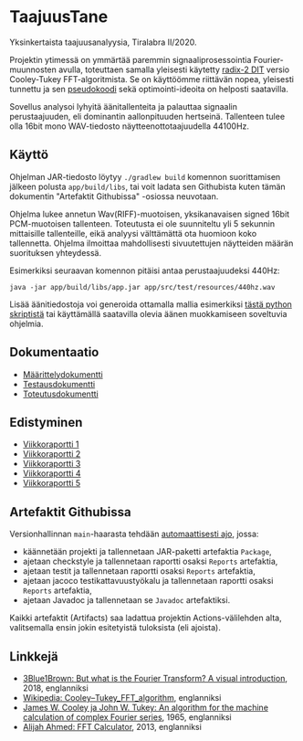 # TaajuusTane
Yksinkertaista taajuusanalyysia, Tiralabra II/2020.

Projektin ytimessä on ymmärtää paremmin signaaliprosessointia Fourier-muunnosten avulla, toteuttaen samalla yleisesti käytetty [radix-2 DIT](https://en.wikipedia.org/wiki/Cooley–Tukey_FFT_algorithm#The_radix-2_DIT_case) versio Cooley-Tukey FFT-algoritmista. Se on käyttöömme riittävän nopea, yleisesti tunnettu ja sen [pseudokoodi](https://en.wikipedia.org/wiki/Cooley–Tukey_FFT_algorithm#Pseudocode) sekä optimointi-ideoita on helposti saatavilla.

Sovellus analysoi lyhyitä äänitallenteita ja palauttaa signaalin perustaajuuden, eli dominantin aallonpituuden hertseinä. Tallenteen tulee olla 16bit mono WAV-tiedosto näytteenottotaajuudella 44100Hz.

## Käyttö
Ohjelman JAR-tiedosto löytyy `./gradlew build` komennon suorittamisen jälkeen polusta `app/build/libs`, tai voit ladata sen Githubista kuten tämän dokumentin "Artefaktit Githubissa" -osiossa neuvotaan.

Ohjelma lukee annetun Wav(RIFF)-muotoisen, yksikanavaisen signed 16bit PCM-muotoisen tallenteen. Toteutusta ei ole suunniteltu yli 5 sekunnin mittaisille tallenteille, eikä analyysi välttämättä ota huomioon koko tallennetta. Ohjelma ilmoittaa mahdollisesti sivuutettujen näytteiden määrän suorituksen yhteydessä.

Esimerkiksi seuraavan komennon pitäisi antaa perustaajuudeksi 440Hz:

```
java -jar app/build/libs/app.jar app/src/test/resources/440hz.wav
```

Lisää äänitiedostoja voi generoida ottamalla mallia esimerkiksi [tästä python skriptistä](https://github.com/Segrel/TaajuusTane/blob/main/skriptit/genwav.py) tai käyttämällä saatavilla olevia äänen muokkamiseen soveltuvia ohjelmia.

## Dokumentaatio
- [Määrittelydokumentti](dokumentaatio/maarittelydokumentti.md)
- [Testausdokumentti](dokumentaatio/testausdokumentti.md)
- [Toteutusdokumentti](dokumentaatio/toteutusdokumentti.md)

## Edistyminen
- [Viikkoraportti 1](dokumentaatio/viikkoraportti-1.md)
- [Viikkoraportti 2](dokumentaatio/viikkoraportti-2.md)
- [Viikkoraportti 3](dokumentaatio/viikkoraportti-3.md)
- [Viikkoraportti 4](dokumentaatio/viikkoraportti-4.md)
- [Viikkoraportti 5](dokumentaatio/viikkoraportti-5.md)

## Artefaktit Githubissa
Versionhallinnan `main`-haarasta tehdään [automaattisesti ajo](https://github.com/Segrel/TaajuusTane/actions), jossa:
- käännetään projekti ja tallennetaan JAR-paketti artefaktia `Package`,
- ajetaan checkstyle ja tallennetaan raportti osaksi `Reports` artefaktia,
- ajetaan testit ja tallennetaan raportti osaksi `Reports` artefaktia,
- ajetaan jacoco testikattavuustyökalu ja tallennetaan raportti osaksi `Reports` artefaktia,
- ajetaan Javadoc ja tallennetaan se `Javadoc` artefaktiksi.

Kaikki artefaktit (Artifacts) saa ladattua projektin Actions-välilehden alta, valitsemalla ensin jokin esitetyistä tuloksista (eli ajoista).

## Linkkejä
- [3Blue1Brown: But what is the Fourier Transform? A visual introduction](https://www.youtube.com/watch?v=spUNpyF58BY), 2018, englanniksi
- [Wikipedia: Cooley–Tukey_FFT_algorithm](https://en.wikipedia.org/wiki/Cooley–Tukey_FFT_algorithm), englanniksi
- [James W. Cooley ja John W. Tukey: An algorithm for the machine calculation of complex Fourier series](https://doi.org/10.2307%2F2003354), 1965, englanniksi
- [Alijah Ahmed: FFT Calculator](https://scistatcalc.blogspot.com/2013/12/fft-calculator.html), 2013, englanniksi
